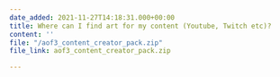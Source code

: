 ```yaml
---
date_added: 2021-11-27T14:18:31.000+00:00
title: Where can I find art for my content (Youtube, Twitch etc)?
content: ''
file: "/aof3_content_creator_pack.zip"
file_link: aof3_content_creator_pack.zip

---
```

